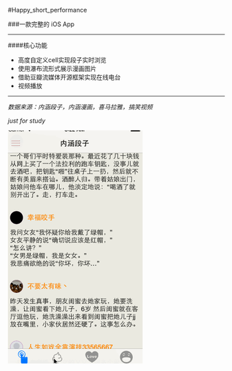 #Happy_short_performance

###一款完整的 iOS App

****

####核心功能
- 高度自定义cell实现段子实时浏览
- 使用瀑布流形式展示漫画图片
- 借助豆瓣流媒体开源框架实现在线电台
- 视频播放

****

*数据来源：内涵段子，内涵漫画，喜马拉雅，搞笑视频*

*just for study*

![Aaron Swartz](https://github.com/AHappyFish/imageCache/raw/master/HappyPerform.gif
)